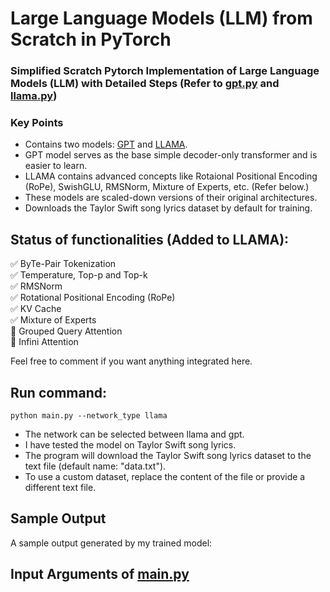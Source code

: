# Large Language Models (LLM) from Scratch in PyTorch
### Simplified Scratch Pytorch Implementation of Large Language Models (LLM) with Detailed Steps (Refer to <a href="gpt.py">gpt.py</a> and <a href="llama.py">llama.py</a>)

### Key Points
<ul>
  <li> Contains two models: <a href="gpt.py">GPT</a> and <a href="llama.py">LLAMA</a>.</li>
  <li> GPT model serves as the base simple decoder-only transformer and is easier to learn.</li>
  <li> LLAMA contains advanced concepts like Rotaional Positional Encoding (RoPe), SwishGLU, RMSNorm, Mixture of Experts, etc. (Refer below.) </li>
  <li> These models are scaled-down versions of their original architectures. </li>
  <li> Downloads the Taylor Swift song lyrics dataset by default for training. </li>
</ul>  

## Status of functionalities (Added to LLAMA):
:white_check_mark: ByTe-Pair Tokenization <br>
:white_check_mark: Temperature, Top-p and Top-k <br>
:white_check_mark: RMSNorm <br>
:white_check_mark: Rotational Positional Encoding (RoPe) <br>
:white_check_mark: KV Cache <br>
:white_check_mark: Mixture of Experts <br>
:white_square_button: Grouped Query Attention <br>
:white_square_button: Infini Attention

Feel free to comment if you want anything integrated here.


## Run command: <br>

```
python main.py --network_type llama
```
 
- The network can be selected between llama and gpt.
- I have tested the model on Taylor Swift song lyrics.
- The program will download the Taylor Swift song lyrics dataset to the text file (default name: "data.txt").
- To use a custom dataset, replace the content of the file or provide a different text file.

## Sample Output 
A sample output generated by my trained model:


## Input Arguments of <a href="main.py">main.py</a>
